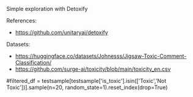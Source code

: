 Simple exploration with Detoxify 

References:
* https://github.com/unitaryai/detoxify

Datasets: 

* https://huggingface.co/datasets/Johnesss/Jigsaw-Toxic-Comment-Classification/
* https://github.com/surge-ai/toxicity/blob/main/toxicity_en.csv

#filtered_df = testsample[testsample['is_toxic'].isin(['Toxic','Not Toxic'])].sample(n=20, random_state=1).reset_index(drop=True)
